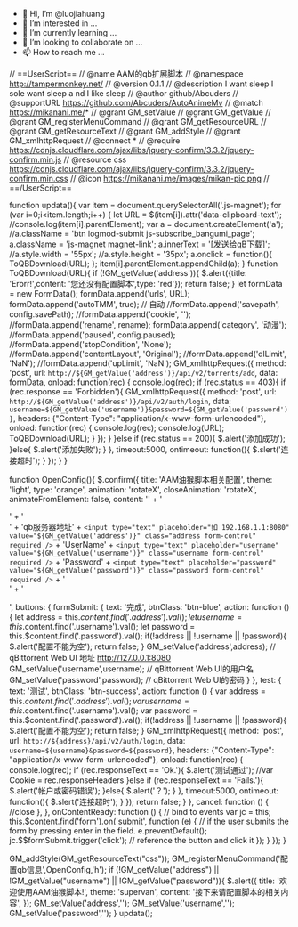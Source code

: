 - 👋 Hi, I’m @luojiahuang
- 👀 I’m interested in ...
- 🌱 I’m currently learning ...
- 💞️ I’m looking to collaborate on ...
- 📫 How to reach me ...

<!---
luojiahuang/luojiahuang is a ✨ special ✨ repository because its `README.md` (this file) appears on your GitHub profile.
You can click the Preview link to take a look at your changes.
--->
// ==UserScript==
// @name         AAM的qb扩展脚本
// @namespace    http://tampermonkey.net/
// @version      0.1.1
// @description  I want sleep I sole want sleep a nd I like sleep
// @author       github/Abcuders
// @supportURL   https://github.com/Abcuders/AutoAnimeMv
// @match        https://mikanani.me/*
// @grant        GM_setValue
// @grant        GM_getValue
// @grant        GM_registerMenuCommand
// @grant        GM_getResourceURL
// @grant        GM_getResourceText
// @grant        GM_addStyle
// @grant        GM_xmlhttpRequest
// @connect      *
// @require      https://cdnjs.cloudflare.com/ajax/libs/jquery-confirm/3.3.2/jquery-confirm.min.js
// @resource css https://cdnjs.cloudflare.com/ajax/libs/jquery-confirm/3.3.2/jquery-confirm.min.css
// @icon         https://mikanani.me/images/mikan-pic.png
// ==/UserScript==

function updata(){
    var item = document.querySelectorAll('.js-magnet');
    for (var i=0;i<item.length;i++)
    {
        let URL = $(item[i]).attr('data-clipboard-text');
        //console.log(item[i].parentElement);
        var a = document.createElement('a');
        //a.className = 'btn logmod-submit js-subscribe_bangumi_page';
        a.className = 'js-magnet magnet-link';
        a.innerText = '[发送给qB下载]';
        //a.style.width = '55px';
        //a.style.height = '35px';
        a.onclick = function(){
        ToQBDownload(URL);
        };
        item[i].parentElement.appendChild(a);
   }
   function ToQBDownload(URL){
        if (!GM_getValue('address')){
            $.alert({title: 'Erorr!',content: '您还没有配置脚本',type: 'red'});
            return false;
        }
        let formData = new FormData();
        formData.append('urls', URL);
        formData.append('autoTMM', true); // 自动
        //formData.append('savepath', config.savePath);
        //formData.append('cookie', '');
        //formData.append('rename', rename);
        formData.append('category', '动漫');
        //formData.append('paused', config.paused);
        //formData.append('stopCondition', 'None');
        //formData.append('contentLayout', 'Original');
        //formData.append('dlLimit', 'NaN');
        //formData.append('upLimit', 'NaN');
        GM_xmlhttpRequest({
            method: 'post',
            url: `http://${GM_getValue('address')}/api/v2/torrents/add`,
            data: formData,
            onload: function(rec) {
                console.log(rec);
                if (rec.status == 403){
                    if (rec.response == 'Forbidden'){
                       GM_xmlhttpRequest({
                           method: 'post',
                           url: `http://${GM_getValue('address')}/api/v2/auth/login`,
                           data: `username=${GM_getValue('username')}&password=${GM_getValue('password')}`,
                           headers: {"Content-Type": "application/x-www-form-urlencoded"},
                           onload: function(rec) {
                               console.log(rec);
                               console.log(URL);
                               ToQBDownload(URL);
                           }
                       });
                    }
                }else if (rec.status == 200){
                    $.alert('添加成功');
                }else{
                    $.alert('添加失败');
                }
            },
            timeout:5000,
            ontimeout: function(){
                $.slert('连接超时');
            }
        });
    }
}

function OpenConfig(){
    $.confirm({
        title: 'AAM油猴脚本相关配置',
        theme: 'light',
        type: 'orange',
        animation: 'rotateX',
        closeAnimation: 'rotateX',
        animateFromElement: false,
        content: '' +
        '<form action="" class="formName">' +
        '<div class="form-group">' +
        '<label>qb服务器地址</label>' +
        `<input type="text" placeholder="如 192.168.1.1:8080" value="${GM_getValue('address')}" class="address form-control" required />` +
        '<label>UserName</label>' +
        `<input type="text" placeholder="username" value="${GM_getValue('username')}" class="username form-control" required />` +
        '<label>Password</label>' +
        `<input type="text" placeholder="password" value="${GM_getValue('password')}" class="password form-control" required />` +
        '</div>' +
        '</form>',
        buttons: {
            formSubmit: {
                text: '完成',
                btnClass: 'btn-blue',
                action: function () {
                    let address = this.$content.find('.address').val();
                    let username = this.$content.find('.username').val();
                    let password = this.$content.find('.password').val();
                    if(!address || !username || !password){
                        $.alert('配置不能为空');
                        return false;
                    }
                    GM_setValue('address',address); // qBittorrent Web UI 地址 http://127.0.0.1:8080
                    GM_setValue('username',username); // qBittorrent Web UI的用户名
                    GM_setValue('password',password); // qBittorrent Web UI的密码
                }
            },
            test: {
                text: '测试',
                btnClass: 'btn-success',
                action: function () {
                    var address = this.$content.find('.address').val();
                    var username = this.$content.find('.username').val();
                    var password = this.$content.find('.password').val();
                    if(!address || !username || !password){
                        $.alert('配置不能为空');
                        return false;
                    }
                    GM_xmlhttpRequest({
                        method: 'post',
                        url: `http://${address}/api/v2/auth/login`,
                        data: `username=${username}&password=${password}`,
                        headers: {"Content-Type": "application/x-www-form-urlencoded"},
                        onload: function(rec) {
                            console.log(rec);
                            if (rec.responseText == 'Ok.'){
                                $.alert('测试通过');
                                //var Cookie = rec.responseHeaders
                            }else if (rec.responseText == 'Fails.'){
                                $.alert('帐户或密码错误');
                            }else{
                                $.alert('？');
                            }
                        },
                        timeout:5000,
                        ontimeout: function(){
                            $.slert('连接超时');
                        }
                    });
                    return false;
                }
            },
            cancel: function () {
                //close
            },
        },
        onContentReady: function () {
            // bind to events
            var jc = this;
            this.$content.find('form').on('submit', function (e) {
                // if the user submits the form by pressing enter in the field.
                e.preventDefault();
                jc.$$formSubmit.trigger('click'); // reference the button and click it
            });
        }
    });
}

GM_addStyle(GM_getResourceText("css"));
GM_registerMenuCommand('配置qb信息',OpenConfig,'h');
if (!GM_getValue("address") || !GM_getValue("username") || !GM_getValue("password")){
    $.alert({
        title: '欢迎使用AAM油猴脚本!',
        theme: 'supervan',
        content: '接下来请配置脚本的相关内容',
    });
    GM_setValue('address','');
    GM_setValue('username','');
    GM_setValue('password','');
}
updata();
